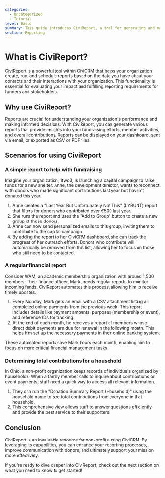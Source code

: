 ```yaml
---
categories:
  - Uncategorized
  - Tutorial
level: Basic
summary: This guide introduces CiviReport, a tool for generating and managing reports in CiviCRM to help non-profits track their activities and impact.
section: Reporting
---
```


# What is CiviReport?

CiviReport is a powerful tool within CiviCRM that helps your organization create, run, and schedule reports based on the data you have about your contacts and their interactions with your organization. This functionality is essential for evaluating your impact and fulfilling reporting requirements for funders and stakeholders.

## Why use CiviReport?

Reports are crucial for understanding your organization's performance and making informed decisions. With CiviReport, you can generate various reports that provide insights into your fundraising efforts, member activities, and overall contributions. Reports can be displayed on your dashboard, sent via email, or exported as CSV or PDF files.

## Scenarios for using CiviReport

### A simple report to help with fundraising

Imagine your organization, 1two3, is launching a capital campaign to raise funds for a new shelter. Anne, the development director, wants to reconnect with donors who made significant contributions last year but haven't donated this year. 

1. Anne creates a "Last Year But Unfortunately Not This" (LYBUNT) report that filters for donors who contributed over €500 last year.
2. She runs the report and uses the "Add to Group" button to create a new group of these donors.
3. Anne can now send personalized emails to this group, inviting them to contribute to the capital campaign.
4. By adding the report to her CiviCRM dashboard, she can track the progress of her outreach efforts. Donors who contribute will automatically be removed from this list, allowing her to focus on those who still need to be contacted.

### A regular financial report

Consider WAM, an academic membership organization with around 1,500 members. Their finance officer, Mark, needs regular reports to monitor incoming funds. CiviReport automates this process, allowing him to receive timely updates.

1. Every Monday, Mark gets an email with a CSV attachment listing all completed online payments from the previous week. This report includes details like payment amounts, purposes (membership or event), and reference IDs for tracking.
2. At the end of each month, he receives a report of members whose direct debit payments are due for renewal in the following month. This helps him set up the necessary payments in their online banking system.

These automated reports save Mark hours each month, enabling him to focus on more critical financial management tasks.

### Determining total contributions for a household

In Ohio, a non-profit organization keeps records of individuals organized by households. When a family member calls to inquire about contributions or event payments, staff need a quick way to access all relevant information.

1. They can run the "Donation Summary Report (Household)" using the household name to see total contributions from everyone in that household.
2. This comprehensive view allows staff to answer questions efficiently and provide the best service to their supporters.

## Conclusion

CiviReport is an invaluable resource for non-profits using CiviCRM. By leveraging its capabilities, you can enhance your reporting processes, improve communication with donors, and ultimately support your mission more effectively. 

If you're ready to dive deeper into CiviReport, check out the next section on what you need to know to get started!
